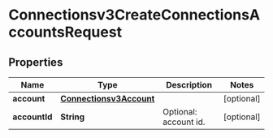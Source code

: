 

# Connectionsv3CreateConnectionsAccountsRequest


## Properties

| Name | Type | Description | Notes |
|------------ | ------------- | ------------- | -------------|
|**account** | [**Connectionsv3Account**](Connectionsv3Account.md) |  |  [optional] |
|**accountId** | **String** | Optional: account id. |  [optional] |




